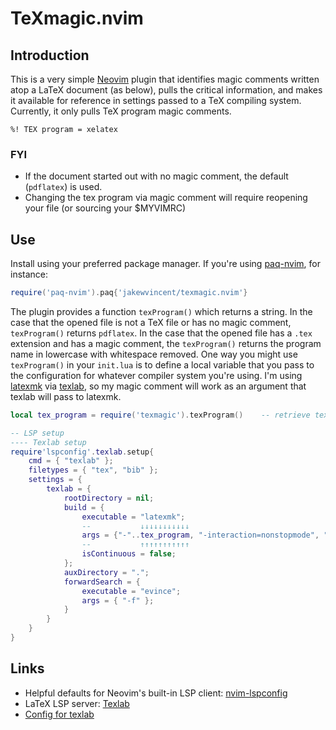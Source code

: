 # TeXmagic.nvim

## Introduction

This is a very simple [Neovim](https://neovim.io) plugin that identifies magic comments written atop a LaTeX document (as below), pulls the critical information, and makes it available for reference in settings passed to a TeX compiling system. Currently, it only pulls TeX program magic comments.

```
%! TEX program = xelatex
```

### FYI
* If the document started out with no magic comment, the default (`pdflatex`) is used.
* Changing the tex program via magic comment will require reopening your file (or sourcing your $MYVIMRC)

## Use
Install using your preferred package manager. If you're using [paq-nvim](https://github.com/savq/paq-nvim), for instance:

```lua
require('paq-nvim').paq{'jakewvincent/texmagic.nvim'}
```

The plugin provides a function `texProgram()` which returns a string. In the case that the opened file is not a TeX file or has no magic comment, `texProgram()` returns `pdflatex`. In the case that the opened file has a `.tex` extension and has a magic comment, the `texProgram()` returns the program name in lowercase with whitespace removed. One way you might use `texProgram()` in your `init.lua` is to define a local variable that you pass to the configuration for whatever compiler system you're using. I'm using [latexmk](https://mg.readthedocs.io/latexmk.html) via [texlab](https://github.com/neovim/nvim-lspconfig/blob/master/CONFIG.md#texlab), so my magic comment will work as an argument that texlab will pass to latexmk.

```lua
local tex_program = require('texmagic').texProgram()    -- retrieve tex program name

-- LSP setup
---- Texlab setup
require'lspconfig'.texlab.setup{
    cmd = { "texlab" };
    filetypes = { "tex", "bib" };
    settings = {
        texlab = {
            rootDirectory = nil;
            build = {
                executable = "latexmk";
                --           ↓↓↓↓↓↓↓↓↓↓↓
                args = {"-"..tex_program, "-interaction=nonstopmode", "-synctex=1", "-outdir=.", "-auxdir=.", "-pv", "%f"};
                --           ↑↑↑↑↑↑↑↑↑↑↑
                isContinuous = false;
            };
            auxDirectory = ".";
            forwardSearch = {
                executable = "evince";
                args = { "-f" };
            }
        }
    }
}
```

## Links
* Helpful defaults for Neovim's built-in LSP client: [nvim-lspconfig](https://github.com/neovim/nvim-lspconfig)
* LaTeX LSP server: [Texlab](https://github.com/latex-lsp/texlab)
* [Config for texlab](https://github.com/neovim/nvim-lspconfig/blob/)
